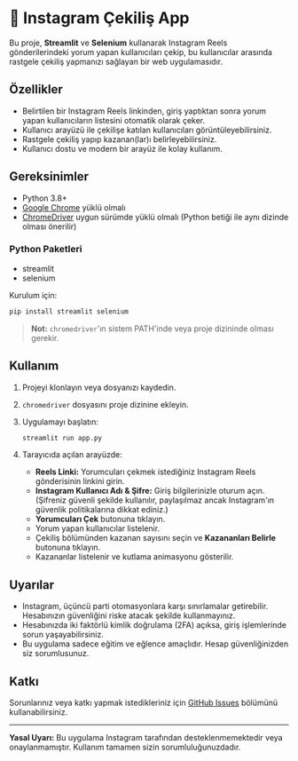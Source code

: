 # 🎁 Instagram Çekiliş App

Bu proje, **Streamlit** ve **Selenium** kullanarak Instagram Reels gönderilerindeki yorum yapan kullanıcıları çekip, bu kullanıcılar arasında rastgele çekiliş yapmanızı sağlayan bir web uygulamasıdır.

## Özellikler

- Belirtilen bir Instagram Reels linkinden, giriş yaptıktan sonra yorum yapan kullanıcıların listesini otomatik olarak çeker.
- Kullanıcı arayüzü ile çekilişe katılan kullanıcıları görüntüleyebilirsiniz.
- Rastgele çekiliş yapıp kazanan(lar)ı belirleyebilirsiniz.
- Kullanıcı dostu ve modern bir arayüz ile kolay kullanım.

## Gereksinimler

- Python 3.8+
- [Google Chrome](https://www.google.com/chrome/) yüklü olmalı
- [ChromeDriver](https://chromedriver.chromium.org/downloads) uygun sürümde yüklü olmalı (Python betiği ile aynı dizinde olması önerilir)

### Python Paketleri

- streamlit
- selenium

Kurulum için:

```bash
pip install streamlit selenium
```

> **Not:** `chromedriver`'ın sistem PATH'inde veya proje dizininde olması gerekir.

## Kullanım

1. Projeyi klonlayın veya dosyanızı kaydedin.
2. `chromedriver` dosyasını proje dizinine ekleyin.
3. Uygulamayı başlatın:

   ```bash
   streamlit run app.py
   ```

4. Tarayıcıda açılan arayüzde:
    - **Reels Linki:** Yorumcuları çekmek istediğiniz Instagram Reels gönderisinin linkini girin.
    - **Instagram Kullanıcı Adı & Şifre:** Giriş bilgilerinizle oturum açın. (Şifreniz güvenli şekilde kullanılır, paylaşılmaz ancak Instagram'ın güvenlik politikalarına dikkat ediniz.)
    - **Yorumcuları Çek** butonuna tıklayın.
    - Yorum yapan kullanıcılar listelenir.
    - Çekiliş bölümünden kazanan sayısını seçin ve **Kazananları Belirle** butonuna tıklayın.
    - Kazananlar listelenir ve kutlama animasyonu gösterilir.



## Uyarılar

- Instagram, üçüncü parti otomasyonlara karşı sınırlamalar getirebilir. Hesabınızın güvenliğini riske atacak şekilde kullanmayınız.
- Hesabınızda iki faktörlü kimlik doğrulama (2FA) açıksa, giriş işlemlerinde sorun yaşayabilirsiniz.
- Bu uygulama sadece eğitim ve eğlence amaçlıdır. Hesap güvenliğinizden siz sorumlusunuz.

## Katkı

Sorunlarınız veya katkı yapmak istedikleriniz için [GitHub Issues](https://github.com/your-repo/issues) bölümünü kullanabilirsiniz.

---

**Yasal Uyarı:** Bu uygulama Instagram tarafından desteklenmemektedir veya onaylanmamıştır. Kullanım tamamen sizin sorumluluğunuzdadır.
